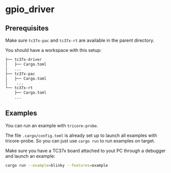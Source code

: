 # gpio_driver

## Prerequisites

Make sure `tc37x-pac` and `tc37x-rt` are available in the parent directory.

You should have a workspace with this setup:

```txt
├── tc37x-driver
│   ├── Cargo.toml
│   ...
├── tc37x-pac
│   ├── Cargo.toml
│    ...
└── tc37x-rt
    ├── Cargo.toml
    ...
```

## Examples

You can run an example with `tricore-probe`.

The file `.cargo/config.toml` is already set up to launch all examples with
tricore-probe. So you can just use `cargo run` to run examples on target.

Make sure you have a TC37x board attached to yout PC through a debugger  and
launch an example:

```sh
cargo run --example=blinky --features=example
```

